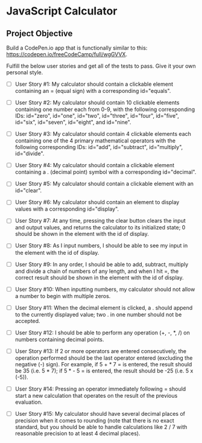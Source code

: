 # JavaScript Calculator

## Project Objective

Build a CodePen.io app that is functionally similar to this: https://codepen.io/freeCodeCamp/full/wgGVVX.

Fulfill the below user stories and get all of the tests to pass. Give it your own personal style.

- [ ] User Story #1: My calculator should contain a clickable element containing an = (equal sign) with a corresponding id="equals".

- [ ] User Story #2: My calculator should contain 10 clickable elements containing one number each from 0-9, with the following corresponding IDs: id="zero", id="one", id="two", id="three", id="four", id="five", id="six", id="seven", id="eight", and id="nine".

- [ ] User Story #3: My calculator should contain 4 clickable elements each containing one of the 4 primary mathematical operators with the following corresponding IDs: id="add", id="subtract", id="multiply", id="divide".

- [ ] User Story #4: My calculator should contain a clickable element containing a . (decimal point) symbol with a corresponding id="decimal".

- [ ] User Story #5: My calculator should contain a clickable element with an id="clear".

- [ ] User Story #6: My calculator should contain an element to display values with a corresponding id="display".

- [ ] User Story #7: At any time, pressing the clear button clears the input and output values, and returns the calculator to its initialized state; 0 should be shown in the element with the id of display.

- [ ] User Story #8: As I input numbers, I should be able to see my input in the element with the id of display.

- [ ] User Story #9: In any order, I should be able to add, subtract, multiply and divide a chain of numbers of any length, and when I hit =, the correct result should be shown in the element with the id of display.

- [ ] User Story #10: When inputting numbers, my calculator should not allow a number to begin with multiple zeros.

- [ ] User Story #11: When the decimal element is clicked, a . should append to the currently displayed value; two . in one number should not be accepted.

- [ ] User Story #12: I should be able to perform any operation (+, -, *, /) on numbers containing decimal points.

- [ ] User Story #13: If 2 or more operators are entered consecutively, the operation performed should be the last operator entered (excluding the negative (-) sign). For example, if 5 + * 7 = is entered, the result should be 35 (i.e. 5 * 7); if 5 * - 5 = is entered, the result should be -25 (i.e. 5 x (-5)).

- [ ] User Story #14: Pressing an operator immediately following = should start a new calculation that operates on the result of the previous evaluation.

- [ ] User Story #15: My calculator should have several decimal places of precision when it comes to rounding (note that there is no exact standard, but you should be able to handle calculations like 2 / 7 with reasonable precision to at least 4 decimal places).
